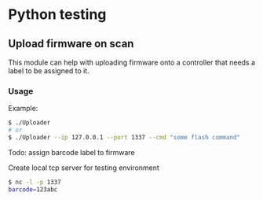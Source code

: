 # Python testing
## Upload firmware on scan

This module can help with uploading firmware onto a controller that needs a label to be assigned to it.

### Usage

Example:

```bash
$ ./Uploader
# or
$ ./Uploader --ip 127.0.0.1 --port 1337 --cmd "some flash command"
```

Todo: assign barcode label to firmware

Create local tcp server for testing environment
```bash
$ nc -l -p 1337
barcode=123abc

```